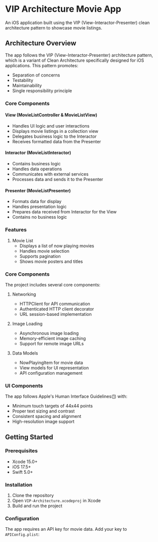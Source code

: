 # VIP Architecture Movie App

An iOS application built using the VIP (View-Interactor-Presenter) clean architecture pattern to showcase movie listings.

## Architecture Overview

The app follows the VIP (View-Interactor-Presenter) architecture pattern, which is a variant of Clean Architecture specifically designed for iOS applications. This pattern promotes:

- Separation of concerns
- Testability
- Maintainability
- Single responsibility principle

### Core Components

#### View (MovieListController & MovieListView)
- Handles UI logic and user interactions
- Displays movie listings in a collection view
- Delegates business logic to the Interactor
- Receives formatted data from the Presenter

#### Interactor (MovieListInteractor)
- Contains business logic
- Handles data operations
- Communicates with external services
- Processes data and sends it to the Presenter

#### Presenter (MovieListPresenter)
- Formats data for display
- Handles presentation logic
- Prepares data received from Interactor for the View
- Contains no business logic

### Features

1. Movie List
   - Displays a list of now playing movies
   - Handles movie selection
   - Supports pagination
   - Shows movie posters and titles

### Core Components

The project includes several core components:

1. Networking
   - HTTPClient for API communication
   - Authenticated HTTP client decorator
   - URL session-based implementation

2. Image Loading
   - Asynchronous image loading
   - Memory-efficient image caching
   - Support for remote image URLs

3. Data Models
   - NowPlayingItem for movie data
   - View models for UI representation
   - API configuration management

### UI Components

The app follows Apple's Human Interface Guidelines([1](https://developer.apple.com/design/tips/)) with:

- Minimum touch targets of 44x44 points
- Proper text sizing and contrast
- Consistent spacing and alignment
- High-resolution image support

## Getting Started

### Prerequisites

- Xcode 15.0+
- iOS 17.5+
- Swift 5.0+

### Installation

1. Clone the repository
2. Open `VIP-Architecture.xcodeproj` in Xcode
3. Build and run the project

### Configuration

The app requires an API key for movie data. Add your key to `APIConfig.plist`:
